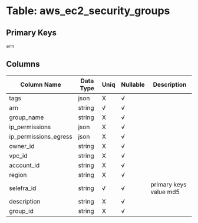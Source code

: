 # Table: aws_ec2_security_groups

## Primary Keys 

```
arn
```


## Columns 

|  Column Name   |  Data Type  | Uniq | Nullable | Description | 
|  ----  | ----  | ----  | ----  | ---- | 
| tags | json | X | √ |  | 
| arn | string | √ | √ |  | 
| group_name | string | X | √ |  | 
| ip_permissions | json | X | √ |  | 
| ip_permissions_egress | json | X | √ |  | 
| owner_id | string | X | √ |  | 
| vpc_id | string | X | √ |  | 
| account_id | string | X | √ |  | 
| region | string | X | √ |  | 
| selefra_id | string | √ | √ | primary keys value md5 | 
| description | string | X | √ |  | 
| group_id | string | X | √ |  | 


